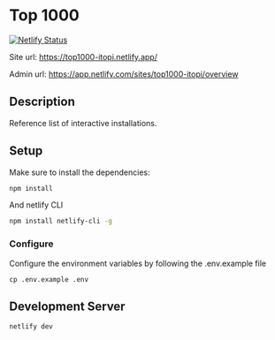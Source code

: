 # Top 1000

[![Netlify Status](https://api.netlify.com/api/v1/badges/ee190978-4259-4fa9-8d41-337945371313/deploy-status)](https://app.netlify.com/sites/top1000-itopi/deploys)

Site url: https://top1000-itopi.netlify.app/

Admin url: https://app.netlify.com/sites/top1000-itopi/overview

## Description

Reference list of interactive installations.

## Setup

Make sure to install the dependencies:

```bash
npm install
```
And netlify CLI

```bash
npm install netlify-cli -g
```

### Configure
Configure the environment variables by following the .env.example file

`cp .env.example .env`




## Development Server

```bash
netlify dev
```
